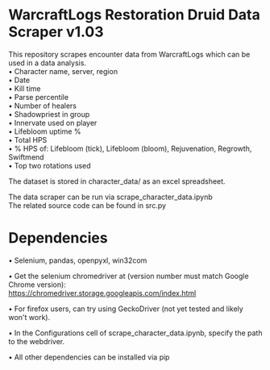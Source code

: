 # WarcraftLogs Restoration Druid Data Scraper v1.03  

This repository scrapes encounter data from WarcraftLogs which can be used in a data analysis.   
  • Character name, server, region  
  • Date  
  • Kill time  
  • Parse percentile  
  • Number of healers  
  • Shadowpriest in group  
  • Innervate used on player  
  • Lifebloom uptime %  
  • Total HPS  
  • % HPS of: Lifebloom (tick), Lifebloom (bloom), Rejuvenation, Regrowth, Swiftmend  
  • Top two rotations used  
  
The dataset is stored in character_data/ as an excel spreadsheet.  

The data scraper can be run via scrape_character_data.ipynb  
The related source code can be found in src.py  

# Dependencies  
  • Selenium, pandas, openpyxl, win32com  
  
  • Get the selenium chromedriver at (version number must match Google Chrome version):  
  https://chromedriver.storage.googleapis.com/index.html  
  
  • For firefox users, can try using GeckoDriver (not yet tested and likely won't work).  
  
  • In the Configurations cell of scrape_character_data.ipynb, specify the path to the webdriver.  
 
  • All other dependencies can be installed via pip
